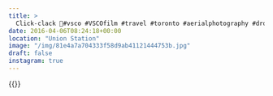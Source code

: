 ```yaml
---
title: >
  Click-clack 🚈#vsco #VSCOfilm #travel #toronto #aerialphotography #drone #train #geometry
date: 2016-04-06T08:24:18+00:00
location: "Union Station"
image: "/img/81e4a7a704333f58d9ab41121444753b.jpg"
draft: false
instagram: true
---
```


{{<photo src="/img/81e4a7a704333f58d9ab41121444753b.jpg">}}
